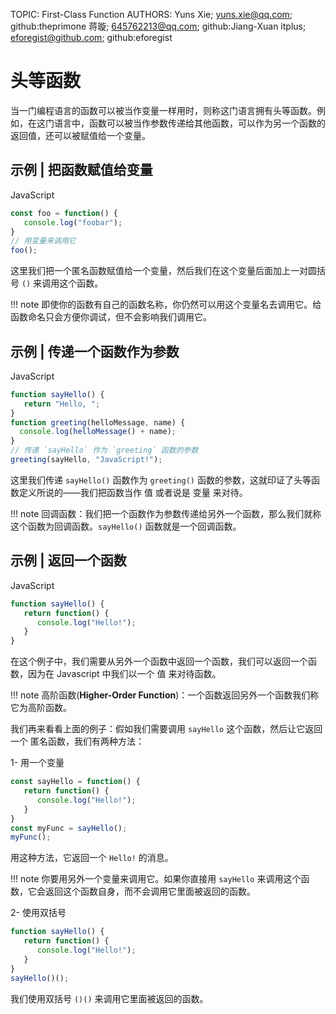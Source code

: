 TOPIC: First-Class Function
AUTHORS: Yuns Xie; yuns.xie@qq.com; github:theprimone
         蒋璇; 645762213@qq.com; github:Jiang-Xuan
         itplus; eforegist@github.com; github:eforegist

# 头等函数

当一门编程语言的函数可以被当作变量一样用时，则称这门语言拥有头等函数。例如，在这门语言中，函数可以被当作参数传递给其他函数，可以作为另一个函数的返回值，还可以被赋值给一个变量。

## 示例 | 把函数赋值给变量

JavaScript

```javascript
const foo = function() {
   console.log("foobar");
}
// 用变量来调用它
foo();
```

这里我们把一个匿名函数赋值给一个变量，然后我们在这个变量后面加上一对圆括号 `()` 来调用这个函数。

!!! note
    即使你的函数有自己的函数名称，你仍然可以用这个变量名去调用它。给函数命名只会方便你调试，但不会影响我们调用它。

## 示例 | 传递一个函数作为参数

JavaScript

```javascript
function sayHello() {
   return "Hello, ";
}
function greeting(helloMessage, name) {
  console.log(helloMessage() + name);
}
// 传递 `sayHello` 作为 `greeting` 函数的参数
greeting(sayHello, "JavaScript!");
```

这里我们传递 `sayHello()` 函数作为 `greeting()` 函数的参数，这就印证了头等函数定义所说的——我们把函数当作 值 或者说是 变量 来对待。

!!! note
    回调函数：我们把一个函数作为参数传递给另外一个函数，那么我们就称这个函数为回调函数。`sayHello()` 函数就是一个回调函数。

## 示例 | 返回一个函数

JavaScript

```javascript
function sayHello() {
   return function() {
      console.log("Hello!");
   }
}
```

在这个例子中，我们需要从另外一个函数中返回一个函数，我们可以返回一个函数，因为在 Javascript 中我们以一个 值 来对待函数。

!!! note
    高阶函数(**Higher-Order Function**)：一个函数返回另外一个函数我们称它为高阶函数。

我们再来看看上面的例子：假如我们需要调用 `sayHello` 这个函数，然后让它返回一个 匿名函数，我们有两种方法：

1- 用一个变量

```javascript
const sayHello = function() {
   return function() {
      console.log("Hello!");
   }
}
const myFunc = sayHello();
myFunc();
```

用这种方法，它返回一个 `Hello!` 的消息。

!!! note
    你要用另外一个变量来调用它。如果你直接用 `sayHello` 来调用这个函数，它会返回这个函数自身，而不会调用它里面被返回的函数。

2- 使用双括号

```javascript
function sayHello() {
   return function() {
      console.log("Hello!");
   }
}
sayHello()();
```

我们使用双括号 `()()` 来调用它里面被返回的函数。
